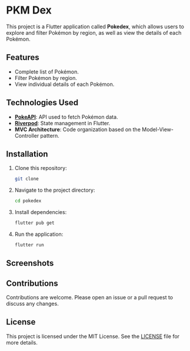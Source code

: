 # PKM Dex

This project is a Flutter application called **Pokedex**, which allows users to explore and filter Pokémon by region, as well as view the details of each Pokémon.

## Features

- Complete list of Pokémon.
- Filter Pokémon by region.
- View individual details of each Pokémon.

## Technologies Used

- **[PokeAPI](https://pokeapi.co/)**: API used to fetch Pokémon data.
- **[Riverpod](https://riverpod.dev/)**: State management in Flutter.
- **MVC Architecture**: Code organization based on the Model-View-Controller pattern.

## Installation

1. Clone this repository:
    ```bash
    git clone 
    ```
2. Navigate to the project directory:
    ```bash
    cd pokedex
    ```
3. Install dependencies:
    ```bash
    flutter pub get
    ```
4. Run the application:
    ```bash
    flutter run
    ```

## Screenshots



## Contributions

Contributions are welcome. Please open an issue or a pull request to discuss any changes.

## License

This project is licensed under the MIT License. See the [LICENSE](LICENSE) file for more details.